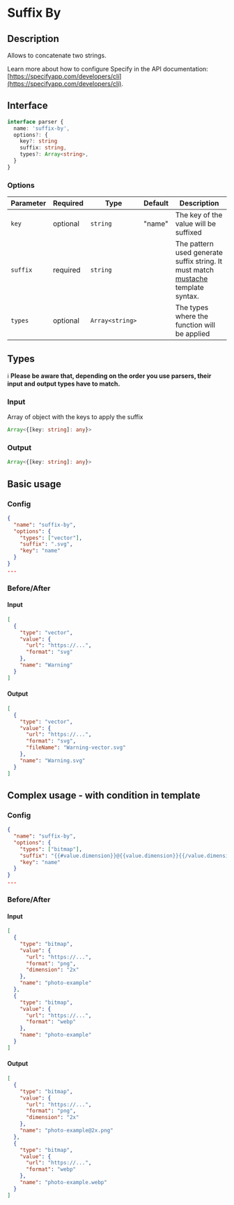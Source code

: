 # Suffix By

## Description

Allows to concatenate two strings.

Learn more about how to configure Specify in the API documentation: [https://specifyapp.com/developers/cli](https://specifyapp.com/developers/cli).

## Interface 

```ts
interface parser {
  name: 'suffix-by',
  options?: {
    key?: string
    suffix: string,
    types?: Array<string>,
  }
}
```

### Options
| Parameter | Required | Type             | Default | Description                                  |
| --------- | -------- | ---------------- | ------- | -------------------------------------------- |
| `key`     | optional | `string`         | "name"  | The key of the value will be suffixed        |
| `suffix`  | required | `string`         |         | The pattern used generate suffix string. It must match [mustache](https://github.com/janl/mustache.js#templates) template syntax.        |
| `types`   | optional | `Array<string>`  |         | The types where the function will be applied |

## Types

ℹ️ **Please be aware that, depending on the order you use parsers, their input and output types have to match.**

### Input

Array of object with the keys to apply the suffix

```ts
Array<{[key: string]: any}>
```

### Output

```ts
Array<{[key: string]: any}>
```

## Basic usage
### Config

```json
{
  "name": "suffix-by",
  "options": {
    "types": ["vector"],
    "suffix": ".svg",
    "key": "name"
  }
}
...
```
### Before/After

#### Input

```json
[
  {
    "type": "vector",
    "value": {
      "url": "https://...",
      "format": "svg"
    },
    "name": "Warning"
  }
]
```
#### Output

```json
[
  {
    "type": "vector",
    "value": {
      "url": "https://...",
      "format": "svg",
      "fileName": "Warning-vector.svg"
    },
    "name": "Warning.svg"
  }
]
```

## Complex usage - with condition in template
### Config

```json
{
  "name": "suffix-by",
  "options": {
    "types": ["bitmap"],
    "suffix": "{{#value.dimension}}@{{value.dimension}}{{/value.dimension}}.{{value.format}}",
    "key": "name"
  }
}
...
```
### Before/After

#### Input

```json
[
  {
    "type": "bitmap",
    "value": {
      "url": "https://...",
      "format": "png",
      "dimension": "2x"
    },
    "name": "photo-example"
  },
  {
    "type": "bitmap",
    "value": {
      "url": "https://...",
      "format": "webp"
    },
    "name": "photo-example"
  }
]
```
#### Output

```json
[
  {
    "type": "bitmap",
    "value": {
      "url": "https://...",
      "format": "png",
      "dimension": "2x"
    },
    "name": "photo-example@2x.png"
  },
  {
    "type": "bitmap",
    "value": {
      "url": "https://...",
      "format": "webp"
    },
    "name": "photo-example.webp"
  }
]
```
